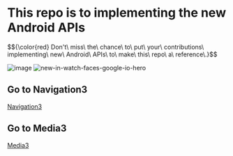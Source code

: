 # This repo is to implementing the new Android APIs
<p>
$${\color{red} Don't\ miss\ the\ chance\ to\ put\ your\ contributions\ implementing\ new\ Android\ APIs\ to\ make\ this\ repo\ a\ reference\.}$$

</p>

  
![image](https://github.com/user-attachments/assets/d25c60ad-a2df-4659-99f1-a7ba8a74ed14)
![new-in-watch-faces-google-io-hero](https://github.com/user-attachments/assets/6f10209a-2419-41f5-a3e8-3d434102e73d)


## Go to Navigation3
[Navigation3](https://github.com/WAHID-QANDIL/NewInAndroid/tree/master/app/src/main/java/org/wahid/newinandroid/nav3)
## Go to Media3
[Media3](https://github.com/WAHID-QANDIL/NewInAndroid/tree/master/app/src/main/java/org/wahid/newinandroid/media3)

